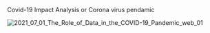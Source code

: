 Covid-19 Impact Analysis or Corona virus pendamic

![2021_07_01_The_Role_of_Data_in_the_COVID-19_Pandemic_web_01](https://github.com/user-attachments/assets/11f0b1c1-695c-4504-9644-7a71d990a796)
